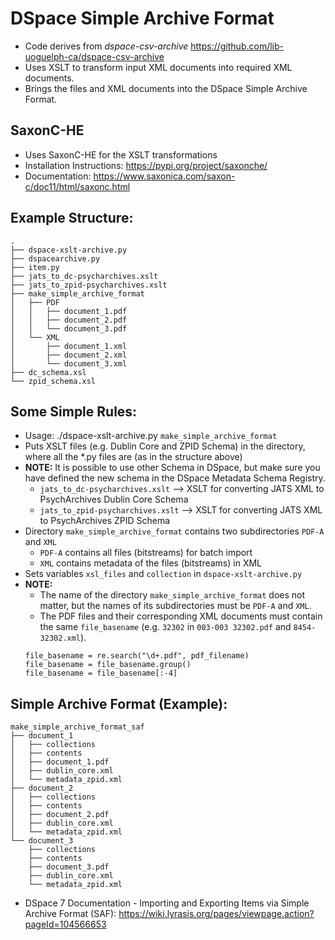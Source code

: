 DSpace Simple Archive Format
====================
* Code derives from _dspace-csv-archive_ https://github.com/lib-uoguelph-ca/dspace-csv-archive
* Uses XSLT to transform input XML documents into required XML documents.
* Brings the files and XML documents into the DSpace Simple Archive Format.

SaxonC-HE
-------------------
* Uses SaxonC-HE for the XSLT transformations
* Installation Instructions: https://pypi.org/project/saxonche/
* Documentation: https://www.saxonica.com/saxon-c/doc11/html/saxonc.html

Example Structure: 
-----------
```
.
├── dspace-xslt-archive.py
├── dspacearchive.py
├── item.py
├── jats_to_dc-psycharchives.xslt
├── jats_to_zpid-psycharchives.xslt
├── make_simple_archive_format
│   ├── PDF
│   │   ├── document_1.pdf
│   │   ├── document_2.pdf
│   │   └── document_3.pdf
│   └── XML
│       ├── document_1.xml
│       ├── document_2.xml
│       └── document_3.xml
├── dc_schema.xsl
└── zpid_schema.xsl
```

Some Simple Rules:
---------------------
* Usage: ./dspace-xslt-archive.py `make_simple_archive_format`
* Puts XSLT files (e.g. Dublin Core and ZPID Schema) in the directory, where all the *.py files are (as in the structure above)
* **NOTE:** It is possible to use other Schema in DSpace, but make sure you have defined the new schema in the DSpace Metadata Schema Registry.
    * `jats_to_dc-psycharchives.xslt` --> XSLT for converting JATS XML to PsychArchives Dublin Core Schema
    * `jats_to_zpid-psycharchives.xslt` --> XSLT for converting JATS XML to PsychArchives ZPID Schema
* Directory `make_simple_archive_format` contains two subdirectories `PDF-A` and `XML`
	* `PDF-A` contains all files (bitstreams) for batch import
	* `XML` contains metadata of the files (bitstreams) in XML
* Sets variables `xsl_files` and `collection` in `dspace-xslt-archive.py`
* **NOTE:**
	* The name of the directory `make_simple_archive_format` does not matter, but the names of its subdirectories must be `PDF-A` and `XML`.
	* The PDF files and their corresponding XML documents must contain the same `file_basename` (e.g. `32302` in `003-003 32302.pdf` and `8454-32302.xml`).
    ```
    file_basename = re.search("\d+.pdf", pdf_filename)
    file_basename = file_basename.group()
    file_basename = file_basename[:-4]
    ```


Simple Archive Format (Example): 
-----------
```
make_simple_archive_format_saf
├── document_1
│   ├── collections
│   ├── contents
│   ├── document_1.pdf
│   ├── dublin_core.xml
│   └── metadata_zpid.xml
├── document_2
│   ├── collections
│   ├── contents
│   ├── document_2.pdf
│   ├── dublin_core.xml
│   └── metadata_zpid.xml
└── document_3
    ├── collections
    ├── contents
    ├── document_3.pdf
    ├── dublin_core.xml
    └── metadata_zpid.xml
```
* DSpace 7 Documentation - Importing and Exporting Items via Simple Archive Format (SAF): https://wiki.lyrasis.org/pages/viewpage.action?pageId=104566653

     